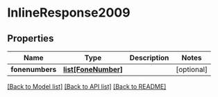 # InlineResponse2009

## Properties
Name | Type | Description | Notes
------------ | ------------- | ------------- | -------------
**fonenumbers** | [**list[FoneNumber]**](FoneNumber.md) |  | [optional] 

[[Back to Model list]](../README.md#documentation-for-models) [[Back to API list]](../README.md#documentation-for-api-endpoints) [[Back to README]](../README.md)


